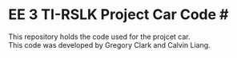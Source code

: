 # EE 3 TI-RSLK Project Car Code # <br/>
This repository holds the code used for the projcet car. <br/>
This code was developed by Gregory Clark and Calvin Liang.